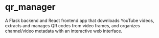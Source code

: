 # qr_manager
A Flask backend and React frontend app that downloads YouTube videos, extracts and manages QR codes from video frames, and organizes channel/video metadata with an interactive web interface.
